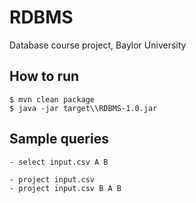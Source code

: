 # RDBMS

Database course project, Baylor University

## How to run

```shell
$ mvn clean package
$ java -jar target\\RDBMS-1.0.jar
```

## Sample queries

```
- select input.csv A B

- project input.csv
- project input.csv B A B
```
